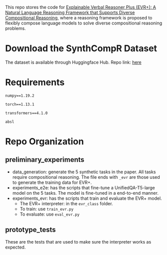 This repo stores the code for [Explainable Verbal Reasoner Plus (EVR+): A Natural Language Reasoning Framework that Supports Diverse Compositional Reasoning](https://arxiv.org/abs/2305.00061), where a reasoning framework is proposed to flexibly compose language models to solve diverse compositional reasoning problems. 

# Download the SynthCompR Dataset
The dataset is available through Huggingface Hub. Repo link: [here](https://huggingface.co/datasets/zhengzhongliang/SynthCompR/tree/main)

# Requirements
`numpy==1.19.2`

`torch==1.13.1`

`transformers==4.1.0`

`absl`

# Repo Organization
## preliminary_experiments
 + data_generation: generate the 5 synthetic tasks in the paper. All tasks require compositional reasoning. The file ends with `_evr` are those used to generate the training data for EVR+.
 + experiments_e2e: has the scripts that fine-tune a UnifiedQA-T5-large model on the 5 tasks. The model is fine-tuned in a end-to-end manner.
 + experiments_evr: has the scripts that train and evaluate the EVR+ model.
   + The EVR+ interpreter: in the `evr_class` folder.
   + To train: use `train_evr.py`
   + To evaluate: use `eval_evr.py`

## prototype_tests
These are the tests that are used to make sure the interpreter works as expected. 

